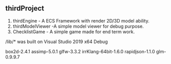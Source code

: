 ## thirdProject

1. thirdEngine - A ECS Framework with render 2D/3D model ability.
1. thirdModelViewer -A simple model viewer for debug purpose.
1. ChecklistGame - A simple game made for end term work.

/lib/\* was built on Visual Studio 2019 x64 Debug

box2d-2.4.1
assimp-5.0.1
glfw-3.3.2
irrKlang-64bit-1.6.0
rapidjson-1.1.0
glm-0.9.9.7
